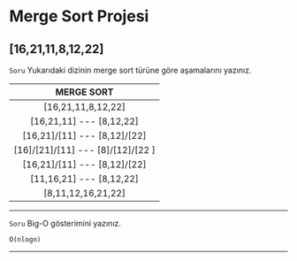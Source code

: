 # Merge Sort Projesi

## [16,21,11,8,12,22] 

`Soru` Yukarıdaki dizinin merge sort türüne göre aşamalarını yazınız.

| MERGE SORT |
| :----------: |
| [16,21,11,8,12,22]
| [16,21,11] --- [8,12,22] |
| [16,21]/[11] --- [8,12]/[22] |
| [16]/[21]/[11] --- [8]/[12]/[22 ] |
| [16,21]/[11] --- [8,12]/[22] |
| [11,16,21] --- [8,12,22] |
| [8,11,12,16,21,22] |




***

`Soru` Big-O gösterimini yazınız.

    O(nlogn)

***






